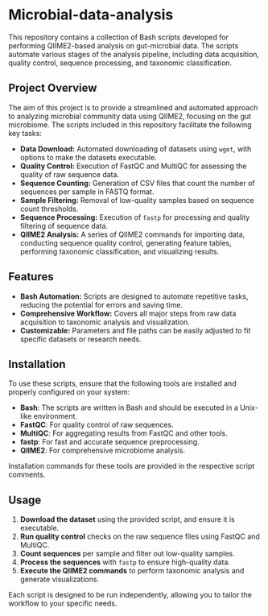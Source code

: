 # Microbial-data-analysis

This repository contains a collection of Bash scripts developed for performing QIIME2-based analysis on gut-microbial data. The scripts automate various stages of the analysis pipeline, including data acquisition, quality control, sequence processing, and taxonomic classification.

## Project Overview

The aim of this project is to provide a streamlined and automated approach to analyzing microbial community data using QIIME2, focusing on the gut microbiome. The scripts included in this repository facilitate the following key tasks:

- **Data Download:** Automated downloading of datasets using `wget`, with options to make the datasets executable.
- **Quality Control:** Execution of FastQC and MultiQC for assessing the quality of raw sequence data.
- **Sequence Counting:** Generation of CSV files that count the number of sequences per sample in FASTQ format.
- **Sample Filtering:** Removal of low-quality samples based on sequence count thresholds.
- **Sequence Processing:** Execution of `fastp` for processing and quality filtering of sequence data.
- **QIIME2 Analysis:** A series of QIIME2 commands for importing data, conducting sequence quality control, generating feature tables, performing taxonomic classification, and visualizing results.

## Features

- **Bash Automation:** Scripts are designed to automate repetitive tasks, reducing the potential for errors and saving time.
- **Comprehensive Workflow:** Covers all major steps from raw data acquisition to taxonomic analysis and visualization.
- **Customizable:** Parameters and file paths can be easily adjusted to fit specific datasets or research needs.

## Installation

To use these scripts, ensure that the following tools are installed and properly configured on your system:

- **Bash**: The scripts are written in Bash and should be executed in a Unix-like environment.
- **FastQC**: For quality control of raw sequences.
- **MultiQC**: For aggregating results from FastQC and other tools.
- **fastp**: For fast and accurate sequence preprocessing.
- **QIIME2**: For comprehensive microbiome analysis.

Installation commands for these tools are provided in the respective script comments.

## Usage

1. **Download the dataset** using the provided script, and ensure it is executable.
2. **Run quality control** checks on the raw sequence files using FastQC and MultiQC.
3. **Count sequences** per sample and filter out low-quality samples.
4. **Process the sequences** with `fastp` to ensure high-quality data.
5. **Execute the QIIME2 commands** to perform taxonomic analysis and generate visualizations.

Each script is designed to be run independently, allowing you to tailor the workflow to your specific needs.
